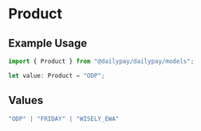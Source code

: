 # Product

## Example Usage

```typescript
import { Product } from "@dailypay/dailypay/models";

let value: Product = "ODP";
```

## Values

```typescript
"ODP" | "FRIDAY" | "WISELY_EWA"
```